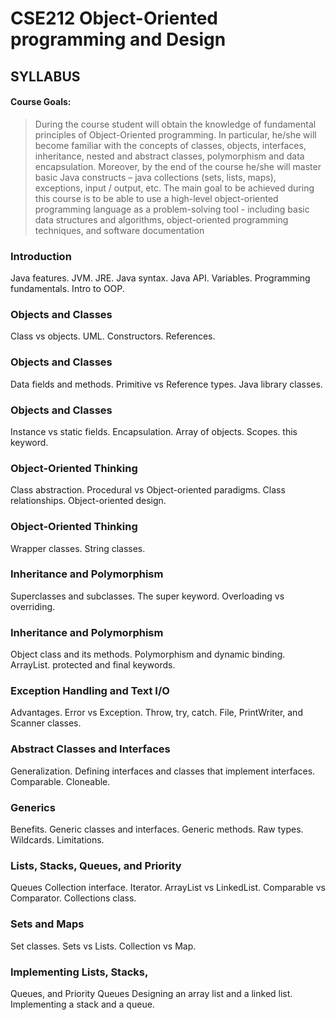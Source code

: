 # CSE212 Object-Oriented programming and Design

## SYLLABUS

#### Course Goals:
>During the course student will obtain the knowledge of fundamental principles of Object-Oriented programming. In particular, he/she will become familiar with the concepts of classes, 
objects, interfaces, inheritance, nested and abstract classes, polymorphism and data 
encapsulation. Moreover, by the end of the course he/she will master basic Java constructs – java 
collections (sets, lists, maps), exceptions, input / output, etc. The main goal to be achieved 
during this course is to be able to use a high-level object-oriented programming language as a 
problem-solving tool - including basic data structures and algorithms, object-oriented 
programming techniques, and software documentation

### Introduction
Java features. JVM. JRE. Java syntax. 
Java API. Variables. Programming
fundamentals. Intro to OOP.

### Objects and Classes
Class vs objects. UML. Constructors.
References.

### Objects and Classes
Data fields and methods. Primitive vs
Reference types. Java library classes.

### Objects and Classes
Instance vs static fields.
Encapsulation. Array of objects. 
Scopes. this keyword.

###  Object-Oriented Thinking 
Class abstraction. Procedural vs 
Object-oriented paradigms. Class 
relationships. Object-oriented design.

### Object-Oriented Thinking
Wrapper classes. String classes.

### Inheritance and Polymorphism
Superclasses and subclasses. The 
super keyword. Overloading vs 
overriding.

### Inheritance and Polymorphism
Object class and its methods. 
Polymorphism and dynamic binding. 
ArrayList. protected and final
keywords.

### Exception Handling and Text I/O
Advantages. Error vs Exception. 
Throw, try, catch. File, PrintWriter, 
and Scanner classes.

### Abstract Classes and Interfaces
Generalization. Defining interfaces 
and classes that implement interfaces. 
Comparable. Cloneable. 

### Generics
Benefits. Generic classes and 
interfaces. Generic methods. Raw 
types. Wildcards. Limitations. 

### Lists, Stacks, Queues, and Priority 
Queues
Collection interface. Iterator. 
ArrayList vs LinkedList. Comparable 
vs Comparator. Collections class.

### Sets and Maps
Set classes. Sets vs Lists. Collection 
vs Map.

### Implementing Lists, Stacks, 
Queues, and Priority Queues 
Designing an array list and a linked 
list. Implementing a stack and a 
queue.
